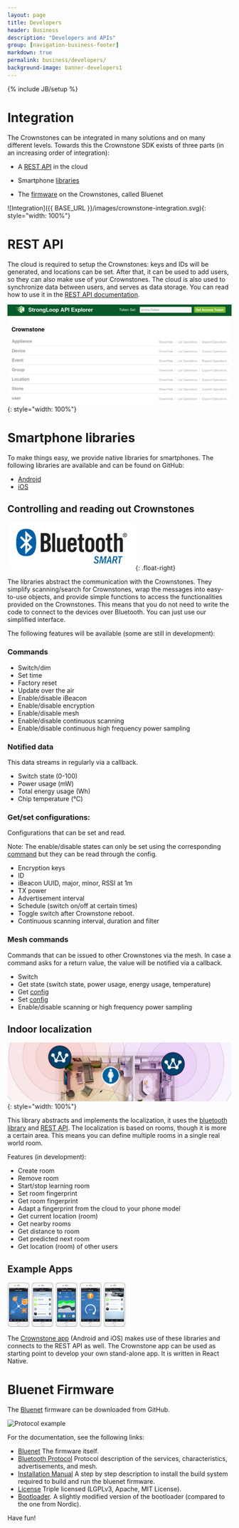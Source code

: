 ```yaml
---
layout: page
title: Developers
header: Business
description: "Developers and APIs"
group: [navigation-business-footer]
markdown: true
permalink: business/developers/
background-image: banner-developers1
---
```

{% include JB/setup %}

# Integration

The Crownstones can be integrated in many solutions and on many different levels. Towards this the Crownstone SDK exists of three parts (in an increasing order of integration):

* A [REST API](#rest_api) in the cloud

* Smartphone [libraries](#smartphone_libs)

* The [firmware](#bluenet) on the Crownstones, called Bluenet

![Integration]({{ BASE_URL }}/images/crownstone-integration.svg){: style="width: 100%"}

# <a name="rest_api"></a>REST API

The cloud is required to setup the Crownstones: keys and IDs will be generated, and locations can be set.
After that, it can be used to add users, so they can also make use of your Crownstones.
The cloud is also used to synchronize data between users, and serves as data storage.
You can read how to use it in the [REST API documentation](https://github.com/crownstone/crownstone-sdk#rest-api).

![Image of Strongloop API Explorer](https://raw.githubusercontent.com/crownstone/crownstone-sdk/master/images/strongloop-api-explorer.png){: style="width: 100%"}

# <a name="smartphone_libs"></a>Smartphone libraries

To make things easy, we provide native libraries for smartphones. The following libraries are available and can be found on GitHub:

- [Android](https://github.com/crownstone/bluenet-android-lib/)
- [iOS](https://github.com/crownstone/bluenet-ios-lib)

## <a name="bluenet_lib"></a>Controlling and reading out Crownstones

![Image of Bluetooth logo](https://raw.githubusercontent.com/crownstone/crownstone-sdk/master/images/bluetooth-logo.png){: .float-right}

The libraries abstract the communication with the Crownstones. They simplify scanning/search for Crownstones, wrap the messages into easy-to-use objects, and provide simple functions to access the functionalities provided on the Crownstones. This means that you do not need to write the code to connect to the devices over Bluetooth. You can just use our simplified interface.

The following features will be available (some are still in development):

### <a name="bluenet_lib_commands"></a>Commands

- Switch/dim
- Set time
- Factory reset
- Update over the air
- Enable/disable iBeacon
- Enable/disable encryption
- Enable/disable mesh
- Enable/disable continuous scanning
- Enable/disable continuous high frequency power sampling

### Notified data
This data streams in regularly via a callback.

- Switch state (0-100)
- Power usage (mW)
- Total energy usage (Wh)
- Chip temperature (°C)

### <a name="bluenet_lib_configs"></a>Get/set configurations:

Configurations that can be set and read. 

Note: The enable/disable states can only be set using the corresponding [command](#bluenet_lib_commands) but they can be read through the config.

- Encryption keys
- ID
- iBeacon UUID, major, minor, RSSI at 1m
- TX power
- Advertisement interval
- Schedule (switch on/off at certain times)
- Toggle switch after Crownstone reboot.
- Continuous scanning interval, duration and filter

### Mesh commands
Commands that can be issued to other Crownstones via the mesh. In case a command asks for a return value, the value will be notified via a callback.

- Switch
- Get state (switch state, power usage, energy usage, temperature)
- Get [config](#bluenet_lib_configs)
- Set [config](#bluenet_lib_configs)
- Enable/disable scanning or high frequency power sampling


## Indoor localization

![Image of Indoor Localization](https://raw.githubusercontent.com/crownstone/crownstone-sdk/master/images/indoor-localization.png){: style="width: 100%"}

This library abstracts and implements the localization, it uses the [bluetooth library](#bluenet_lib) and [REST API](#rest_api). The localization is based on rooms, though it is more a certain area. This means you can define multiple rooms in a single real world room.

Features (in development):

- Create room
- Remove room
- Start/stop learning room
- Set room fingerprint
- Get room fingerprint
- Adapt a fingerprint from the cloud to your phone model
- Get current location (room)
- Get nearby rooms
- Get distance to room
- Get predicted next room
- Get location (room) of other users

## Example Apps

![Image of Example app](https://raw.githubusercontent.com/crownstone/crownstone-sdk/master/images/crownstone-app-small.png)
![Second image of Example app](https://raw.githubusercontent.com/crownstone/crownstone-sdk/master/images/crownstone-app-small1.png)
![Third image of Example app](https://raw.githubusercontent.com/crownstone/crownstone-sdk/master/images/crownstone-app-small2.png)
![Fourth image of Example app](https://raw.githubusercontent.com/crownstone/crownstone-sdk/master/images/crownstone-app-small3.png)
![Fifth image of Example app](https://raw.githubusercontent.com/crownstone/crownstone-sdk/master/images/crownstone-app-small4.png)

The [Crownstone app](https://github.com/crownstone/CrownstoneApp) (Android and iOS) makes use of these libraries and connects to the REST API as well.
The Crownstone app can be used as starting point to develop your own stand-alone app.
It is written in React Native.

# <a name="bluenet"></a>Bluenet Firmware

The [Bluenet](https://github.com/crownstone/bluenet/) firmware can be downloaded from GitHub.

![Protocol example](https://raw.githubusercontent.com/crownstone/bluenet/master/docs/diagrams/adv-packet.png)

For the documentation, see the following links:

- [Bluenet](https://github.com/crownstone/bluenet/) 
The firmware itself.
- [Bluetooth Protocol](https://github.com/crownstone/bluenet/blob/master/docs/protocol/PROTOCOL.md)
Protocol description of the services, characteristics, advertisements, and mesh.
- [Installation Manual](https://github.com/crownstone/bluenet/blob/master/docs/INSTALL.md)
A step by step description to install the build system required to build and run the bluenet firmware.
- [License](https://github.com/crownstone/bluenet/tree/master/source)
Triple licensed (LGPLv3, Apache, MIT License).
- [Bootloader](https://github.com/crownstone/bluenet-bootloader).
A slightly modified version of the bootloader (compared to the one from Nordic).

Have fun!

